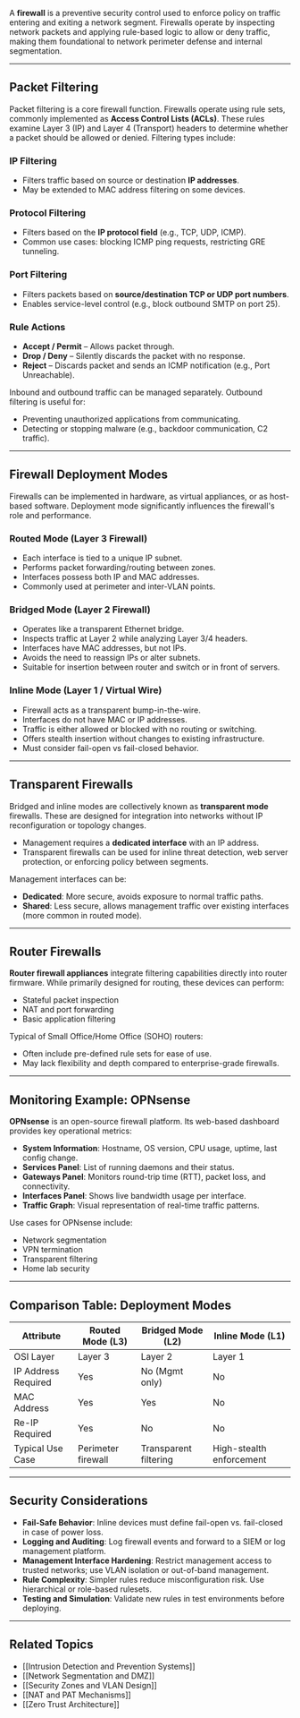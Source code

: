 
A **firewall** is a preventive security control used to enforce policy on traffic entering and exiting a network segment. Firewalls operate by inspecting network packets and applying rule-based logic to allow or deny traffic, making them foundational to network perimeter defense and internal segmentation.

---

## Packet Filtering

Packet filtering is a core firewall function. Firewalls operate using rule sets, commonly implemented as **Access Control Lists (ACLs)**. These rules examine Layer 3 (IP) and Layer 4 (Transport) headers to determine whether a packet should be allowed or denied. Filtering types include:

### IP Filtering
- Filters traffic based on source or destination **IP addresses**.
- May be extended to MAC address filtering on some devices.

### Protocol Filtering
- Filters based on the **IP protocol field** (e.g., TCP, UDP, ICMP).
- Common use cases: blocking ICMP ping requests, restricting GRE tunneling.

### Port Filtering
- Filters packets based on **source/destination TCP or UDP port numbers**.
- Enables service-level control (e.g., block outbound SMTP on port 25).

### Rule Actions
- **Accept / Permit** – Allows packet through.
- **Drop / Deny** – Silently discards the packet with no response.
- **Reject** – Discards packet and sends an ICMP notification (e.g., Port Unreachable).

Inbound and outbound traffic can be managed separately. Outbound filtering is useful for:
- Preventing unauthorized applications from communicating.
- Detecting or stopping malware (e.g., backdoor communication, C2 traffic).

---

## Firewall Deployment Modes

Firewalls can be implemented in hardware, as virtual appliances, or as host-based software. Deployment mode significantly influences the firewall's role and performance.

### Routed Mode (Layer 3 Firewall)
- Each interface is tied to a unique IP subnet.
- Performs packet forwarding/routing between zones.
- Interfaces possess both IP and MAC addresses.
- Commonly used at perimeter and inter-VLAN points.

### Bridged Mode (Layer 2 Firewall)
- Operates like a transparent Ethernet bridge.
- Inspects traffic at Layer 2 while analyzing Layer 3/4 headers.
- Interfaces have MAC addresses, but not IPs.
- Avoids the need to reassign IPs or alter subnets.
- Suitable for insertion between router and switch or in front of servers.

### Inline Mode (Layer 1 / Virtual Wire)
- Firewall acts as a transparent bump-in-the-wire.
- Interfaces do not have MAC or IP addresses.
- Traffic is either allowed or blocked with no routing or switching.
- Offers stealth insertion without changes to existing infrastructure.
- Must consider fail-open vs fail-closed behavior.

---

## Transparent Firewalls

Bridged and inline modes are collectively known as **transparent mode** firewalls. These are designed for integration into networks without IP reconfiguration or topology changes.

- Management requires a **dedicated interface** with an IP address.
- Transparent firewalls can be used for inline threat detection, web server protection, or enforcing policy between segments.

Management interfaces can be:
- **Dedicated**: More secure, avoids exposure to normal traffic paths.
- **Shared**: Less secure, allows management traffic over existing interfaces (more common in routed mode).

---

## Router Firewalls

**Router firewall appliances** integrate filtering capabilities directly into router firmware. While primarily designed for routing, these devices can perform:

- Stateful packet inspection
- NAT and port forwarding
- Basic application filtering

Typical of Small Office/Home Office (SOHO) routers:
- Often include pre-defined rule sets for ease of use.
- May lack flexibility and depth compared to enterprise-grade firewalls.

---

## Monitoring Example: OPNsense

**OPNsense** is an open-source firewall platform. Its web-based dashboard provides key operational metrics:

- **System Information**: Hostname, OS version, CPU usage, uptime, last config change.
- **Services Panel**: List of running daemons and their status.
- **Gateways Panel**: Monitors round-trip time (RTT), packet loss, and connectivity.
- **Interfaces Panel**: Shows live bandwidth usage per interface.
- **Traffic Graph**: Visual representation of real-time traffic patterns.

Use cases for OPNsense include:
- Network segmentation
- VPN termination
- Transparent filtering
- Home lab security

---

## Comparison Table: Deployment Modes

| Attribute               | Routed Mode (L3)     | Bridged Mode (L2)    | Inline Mode (L1)        |
|------------------------|----------------------|-----------------------|--------------------------|
| OSI Layer              | Layer 3              | Layer 2               | Layer 1                 |
| IP Address Required    | Yes                  | No (Mgmt only)        | No                      |
| MAC Address            | Yes                  | Yes                   | No                      |
| Re-IP Required         | Yes                  | No                    | No                      |
| Typical Use Case       | Perimeter firewall   | Transparent filtering | High-stealth enforcement |

---

## Security Considerations

- **Fail-Safe Behavior**: Inline devices must define fail-open vs. fail-closed in case of power loss.
- **Logging and Auditing**: Log firewall events and forward to a SIEM or log management platform.
- **Management Interface Hardening**: Restrict management access to trusted networks; use VLAN isolation or out-of-band management.
- **Rule Complexity**: Simpler rules reduce misconfiguration risk. Use hierarchical or role-based rulesets.
- **Testing and Simulation**: Validate new rules in test environments before deploying.

---

## Related Topics

- [[Intrusion Detection and Prevention Systems]]
- [[Network Segmentation and DMZ]]
- [[Security Zones and VLAN Design]]
- [[NAT and PAT Mechanisms]]
- [[Zero Trust Architecture]]


